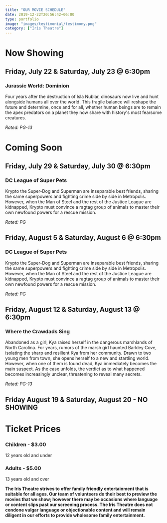 ```yaml
---
title: "OUR MOVIE SCHEDULE"
date: 2019-12-22T20:56:42+06:00
type: portfolio
image: "images/testimonial/testimony.png"
category: ["Iris Theatre"]
---
```


# Now Showing

## Friday, July 22 & Saturday, July 23 @ 6:30pm

### Jurassic World: Dominion

Four years after the destruction of Isla Nublar, dinosaurs now live and hunt alongside humans all over the world. This fragile balance will reshape the future and determine, once and for all, whether human beings are to remain the apex predators on a planet they now share with history's most fearsome creatures.

_Rated: PG-13_

# Coming Soon 

## Friday, July 29 & Saturday, July 30 @ 6:30pm

### DC League of Super Pets

Krypto the Super-Dog and Superman are inseparable best friends, sharing the same superpowers and fighting crime side by side in Metropolis. However, when the Man of Steel and the rest of the Justice League are kidnapped, Krypto must convince a ragtag group of animals to master their own newfound powers for a rescue mission.

_Rated: PG_

## Friday, August 5 & Saturday, August 6 @ 6:30pm

### DC League of Super Pets

Krypto the Super-Dog and Superman are inseparable best friends, sharing the same superpowers and fighting crime side by side in Metropolis. However, when the Man of Steel and the rest of the Justice League are kidnapped, Krypto must convince a ragtag group of animals to master their own newfound powers for a rescue mission.

_Rated: PG_

## Friday, August 12 & Saturday, August 13 @ 6:30pm

### Where the Crawdads Sing

Abandoned as a girl, Kya raised herself in the dangerous marshlands of North Carolina. For years, rumors of the marsh girl haunted Barkley Cove, isolating the sharp and resilient Kya from her community. Drawn to two young men from town, she opens herself to a new and startling world. However, when one of them is found dead, Kya immediately becomes the main suspect. As the case unfolds, the verdict as to what happened becomes increasingly unclear, threatening to reveal many secrets.

_Rated: PG-13_

## Friday August 19 & Saturday, August 20 - NO SHOWING

# Ticket Prices

### Children - $3.00
12 years old and under

### Adults - $5.00 
13 years old and over

**The Iris Theatre strives to offer family friendly entertainment that is suitable for all ages. Our team of volunteers do their best to preview the movies that we show; however there may be occasions where language or content slips past our screening process. The Iris Theatre does not condone vulgar language or objectionable content and will remain diligent in our efforts to provide wholesome family entertainment.**

